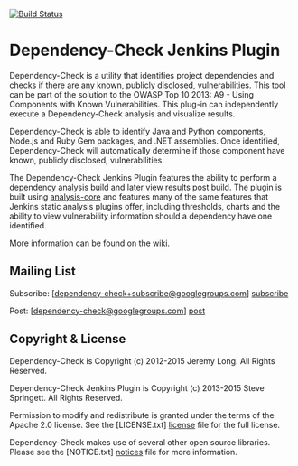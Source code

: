 [![Build Status](https://jenkins.ci.cloudbees.com/buildStatus/icon?job=plugins/dependency-check-plugin)](https://jenkins.ci.cloudbees.com/job/plugins/job/dependency-check-plugin/)

Dependency-Check Jenkins Plugin
==============================

Dependency-Check is a utility that identifies project dependencies and checks if there are any known, publicly disclosed, vulnerabilities. This tool can be part of the solution to the OWASP Top 10 2013: A9 - Using Components with Known Vulnerabilities. This plug-in can independently execute a Dependency-Check analysis and visualize results.

Dependency-Check is able to identify Java and Python components, Node.js and Ruby Gem packages, and .NET assemblies. Once identified, Dependency-Check will automatically determine if those component have known, publicly disclosed, vulnerabilities.

The Dependency-Check Jenkins Plugin features the ability to perform a dependency analysis build and later view results post build. The plugin is built using [analysis-core] and features many of the same features that Jenkins static analysis plugins offer, including thresholds, charts and the ability to view vulnerability information should a dependency have one identified.

More information can be found on the [wiki].

Mailing List
------------

Subscribe: [dependency-check+subscribe@googlegroups.com] [subscribe]

Post: [dependency-check@googlegroups.com] [post]

Copyright & License
-------------------

Dependency-Check is Copyright (c) 2012-2015 Jeremy Long. All Rights Reserved.

Dependency-Check Jenkins Plugin is Copyright (c) 2013-2015 Steve Springett. All Rights Reserved.

Permission to modify and redistribute is granted under the terms of the Apache 2.0 license. See the [LICENSE.txt] [license] file for the full license.

Dependency-Check makes use of several other open source libraries. Please see the [NOTICE.txt] [notices] file for more information.


  [wiki]: https://wiki.jenkins-ci.org/display/JENKINS/OWASP+Dependency-Check+Plugin
  [analysis-core]: http://wiki.jenkins-ci.org/x/CwDgAQ
  [subscribe]: mailto:dependency-check+subscribe@googlegroups.com
  [post]: mailto:dependency-check@googlegroups.com
  [license]: https://github.com/jenkinsci/dependency-check-plugin/blob/master/LICENSE.txt
  [notices]: https://github.com/jenkinsci/dependency-check-plugin/blob/master/NOTICES.txt

